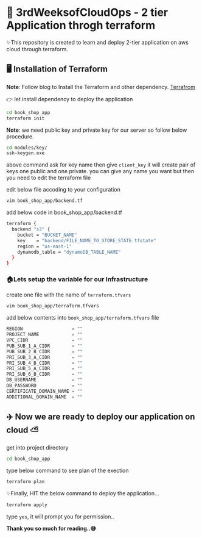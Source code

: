 # 🚀 3rdWeeksofCloudOps - 2 tier Application throgh terraform 

✨This repository is created to learn and deploy  2-tier application on aws cloud through terraform. 


## 🖥️ Installation of Terraform

**Note**: Follow blog to Install the Terraform and other dependency. [Terrafrom]()

👉 let install dependency to deploy the application 

```sh
cd book_shop_app
terraform init 
```

**Note**: we need public key and private key for our server so follow below procedure.

```sh
cd modules/key/
ssh-keygen.exe 
```
above command ask for key name then give `client_key` it will create pair of keys one public and one private. you can give any name you want but then you need to edit the terraform file

edit below file accoding to your configuration
```sh
vim book_shop_app/backend.tf
```
add below code in book_shop_app/backend.tf
```sh
terraform {
  backend "s3" {
    bucket = "BUCKET_NAME"
    key    = "backend/FILE_NAME_TO_STORE_STATE.tfstate"
    region = "us-east-1"
    dynamodb_table = "dynamoDB_TABLE_NAME"
  }
}
```
### 🏠Lets setup the variable for our Infrastructure
create one file with the name of `terraform.tfvars` 
```sh
vim book_shop_app/terraform.tfvars
```

add below contents into `book_shop_app/terraform.tfvars` file
```javascript
REGION                  = ""
PROJECT_NAME            = ""
VPC_CIDR                = ""
PUB_SUB_1_A_CIDR        = ""
PUB_SUB_2_B_CIDR        = ""
PRI_SUB_3_A_CIDR        = ""
PRI_SUB_4_B_CIDR        = ""
PRI_SUB_5_A_CIDR        = ""
PRI_SUB_6_B_CIDR        = ""
DB_USERNAME             = ""
DB_PASSWORD             = ""
CERTIFICATE_DOMAIN_NAME = ""
ADDITIONAL_DOMAIN_NAME  = ""


```

## ✈️ Now we are ready to deploy our application on cloud ⛅
get into project directory 
```sh
cd book_shop_app
```

type below command to see plan of the exection 
```sh
terraform plan
```

✨Finally, HIT the below command to deploy the application...
```sh
terraform apply 
```

type `yes`, it will prompt you for permission..

**Thank you so much for reading..😅**

